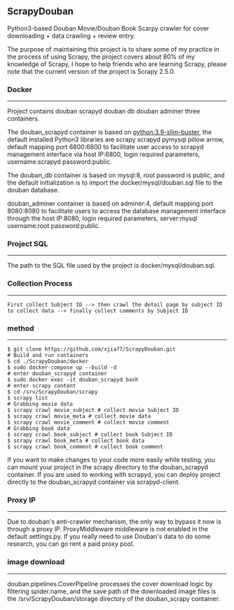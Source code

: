 ## ScrapyDouban


Python3-based Douban Movie/Douban Book Scarpy crawler for cover downloading + data crawling + review entry.

The purpose of maintaining this project is to share some of my practice in the process of using Scrapy, the project covers about 80% of my knowledge of Scrapy, I hope to help friends who are learning Scrapy, please note that the current version of the project is Scrapy 2.5.0.


### Docker
-------
Project contains douban scrapyd douban db douban adminer three containers.

The douban_scrapyd container is based on [python:3.9-slim-buster](https://pythonspeed.com/articles/base-image-python-docker-images/), the default installed Python3 libraries are scrapy scrapyd pymysql pillow arrow, default mapping port 6800:6800 to facilitate user access to scrapyd management interface via host IP:6800, login required parameters, username:scrapyd password:public.

The douban_db container is based on mysql:8, root password is public, and the default initialization is to import the docker/mysql/douban.sql file to the douban database.

douban_adminer container is based on adminer:4, default mapping port 8080:8080 to facilitate users to access the database management interface through the host IP:8080, login required parameters, server:mysql username:root password:public.



### Project SQL
------

The path to the SQL file used by the project is docker/mysql/douban.sql.

### Collection Process
-------

    First collect Subject ID --> then crawl the detail page by subject ID to collect data --> finally collect comments by Subject ID

### method
-------
    $ git clone https://github.com/xjia77/ScrapyDouban.git
    # Build and run containers
    $ cd ./ScrapyDouban/docker
    $ sudo docker-compose up --build -d
    # enter douban_scrapyd container
    $ sudo docker exec -it douban_scrapyd bash
    # enter scrapy content
    $ cd /srv/ScrapyDouban/scrapy
    $ scrapy list
    # Grabbing movie data
    $ scrapy crawl movie_subject # collect movie Subject ID
    $ scrapy crawl movie_meta # collect movie data
    $ scrapy crawl movie_comment # collect movie comment
    # Grabbing book data
    $ scrapy crawl book_subject # collect book Subject ID
    $ scrapy crawl book_meta # collect book data
    $ scrapy crawl book_comment # collect book comment

If you want to make changes to your code more easily while testing, you can mount your project in the scrapy directory to the douban_scrapyd container.
If you are used to working with scrapyd, you can deploy project directly to the douban_scrapyd container via scrapyd-client.

### Proxy IP
--------

Due to douban's anti-crawler mechanism, the only way to bypass it now is through a proxy IP. ProxyMiddleware middleware is not enabled in the default settings.py. If you really need to use Douban's data to do some research, you can go rent a paid proxy pool.


### image download
--------

douban.pipelines.CoverPipeline processes the cover download logic by filtering spider.name, and the save path of the downloaded image files is the /srv/ScrapyDouban/storage directory of the douban_scrapy container.
